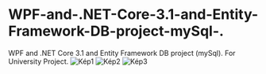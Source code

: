 # WPF-and-.NET-Core-3.1-and-Entity-Framework-DB-project-mySql-.
WPF and .NET Core 3.1 and Entity Framework DB project (mySql).
For University Project.
![Kép1](https://user-images.githubusercontent.com/46298416/233696431-8ef5c92c-642c-4a9d-93f7-da576dbf850c.png)
![Kép2](https://user-images.githubusercontent.com/46298416/233696453-0b9b1a70-9546-413b-81ab-3558cd6ed56b.jpg)
![Kép3](https://user-images.githubusercontent.com/46298416/233696470-bdd02035-8337-4c09-80d5-823016d328f2.jpg)
